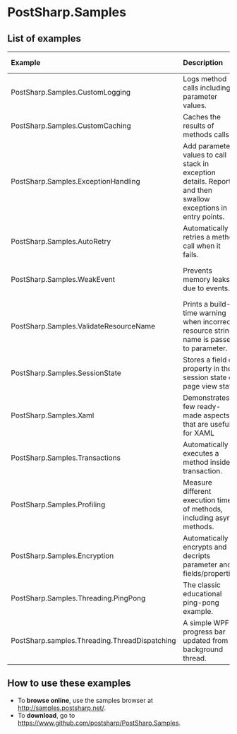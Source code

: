# PostSharp.Samples

## List of examples

| Example                                   | Description                                               | Demonstrated PostSharp features                                                           |
| :---------------------------------------- | :-------------------------------------------------------- | :--------------------------------------------------------------------------------------- |
| PostSharp.Samples.CustomLogging           | Logs method calls including parameter values.             | Simple features of OnMethodBoundaryAspect, LocationInterceptionAspect.                   |
| PostSharp.Samples.CustomCaching           | Caches the results of methods calls                       | OnMethodBoundaryAspect: FlowBehavior, MethodExecutionTag.                                |
| PostSharp.Samples.ExceptionHandling       | Add parameter values to call stack in exception details. Report and then swallow exceptions in entry points.  | OnExceptionAspect including FlowBehavior.                                                |
| PostSharp.Samples.AutoRetry               | Automatically retries a method call when it fails.        | MethodInterceptionAspect                                                                 |
| PostSharp.Samples.WeakEvent               | Prevents memory leaks due to events.                      | EventInterceptionAspect, IInstanceScopedAspect, InstanceLevelAspect, IntroduceInterface  |
| PostSharp.Samples.ValidateResourceName    | Prints a build-time warning when incorrect resource string name is passed to parameter.      | ReferentialConstraint, ReflectionSearch, SyntaxTreeVisitor                               |
| PostSharp.Samples.SessionState            | Stores a field or property in the session state or page view state.       | LocationInterceptionAspect, IInstanceScopedAspect, ImportMember                          |
| PostSharp.Samples.Xaml                    | Demonstrates a few ready-made aspects that are useful for XAML | NotifyPropertyChanged, Recordable, Code Contracts                                        |
| PostSharp.Samples.Transactions            | Automatically executes a method inside a transaction. | OnMethodBoundaryAspect : MethodExecutionTag                                              |
| PostSharp.Samples.Profiling               | Measure different execution times of methods, including async methods. | OnMethodBoundaryAspect : async methods, MethodExecutionTag                               
| PostSharp.Samples.Encryption              | Automatically encrypts and decripts parameter and fields/properties | IAspectProvider, MethodInterceptionAspect, IAdviceProvider, field imports |
| PostSharp.Samples.Threading.PingPong      | The classic educational ping-pong example.                  | Actor |
| PostSharp.samples.Threading.ThreadDispatching | A simple WPF progress bar updated from a background thread. | Background, Dispatched |

## How to use these examples

* To **browse online**, use the samples browser at <http://samples.postsharp.net/>.
* To **download**, go to <https://www.github.com/postsharp/PostSharp.Samples>.



 